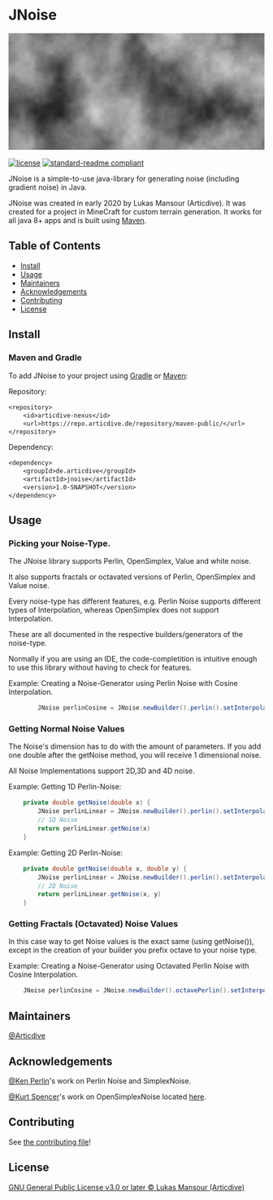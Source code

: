 # JNoise
![banner](banner.png)

[![license](https://img.shields.io/github/license/articdive/JNoise.svg)](../LICENSE)
[![standard-readme compliant](https://img.shields.io/badge/readme%20style-standard-brightgreen.svg?style=flat-square)](https://github.com/RichardLitt/standard-readme)

JNoise is a simple-to-use java-library for generating noise (including gradient noise) in Java.

JNoise was created in early 2020 by Lukas Mansour (Articdive). It was created for a project in MineCraft for custom terrain generation. It works for all java 8+ apps and is built using [Maven](http://maven.apache.org/).

## Table of Contents
- [Install](#install)
- [Usage](#usage)
- [Maintainers](#maintainers)
- [Acknowledgements](#acknowledgements)
- [Contributing](#contributing)
- [License](#license)

## Install
### Maven and Gradle
To add JNoise to your project using [Gradle](https://gradle.org/) or [Maven](http://maven.apache.org/):

Repository:
```
<repository>
    <id>articdive-nexus</id>
    <url>https://repo.articdive.de/repository/maven-public/</url>
</repository>
```
Dependency:
```
<dependency>
    <groupId>de.articdive</groupId>
    <artifactId>jnoise</artifactId>
    <version>1.0-SNAPSHOT</version>
</dependency>
```
## Usage

### Picking your Noise-Type.
The JNoise library supports Perlin, OpenSimplex, Value and white noise.

It also supports fractals or octavated versions of Perlin, OpenSimplex and Value noise.

Every noise-type has different features, e.g. Perlin Noise supports different types of Interpolation, whereas OpenSimplex does not support Interpolation.

These are all documented in the respective builders/generators of the noise-type.

Normally if you are using an IDE, the code-completition is intuitive enough to use this library without having to check for features.

Example: Creating a Noise-Generator using Perlin Noise with Cosine Interpolation.
```java
        JNoise perlinCosine = JNoise.newBuilder().perlin().setInterpolationType(InterpolationType.COSINE).setSeed(1729).build();
```

### Getting Normal Noise Values
The Noise's dimension has to do with the amount of parameters. If you add one double after the getNoise method, you will receive 1 dimensional noise.

All Noise Implementations support 2D,3D and 4D noise.

Example: Getting 1D Perlin-Noise:
```java
    private double getNoise(double x) {
        JNoise perlinLinear = JNoise.newBuilder().perlin().setInterpolationType(InterpolationType.LINEAR).setSeed(1629).build();
        // 1D Noise
        return perlinLinear.getNoise(x)
    }
```
Example: Getting 2D Perlin-Noise:
```java
    private double getNoise(double x, double y) {
        JNoise perlinLinear = JNoise.newBuilder().perlin().setInterpolationType(InterpolationType.LINEAR).setSeed(1629).build();
        // 2D Noise
        return perlinLinear.getNoise(x, y)
    }
```

### Getting Fractals (Octavated) Noise Values
In this case way to get Noise values is the exact same (using getNoise()), except in the creation of your builder you prefix octave to your noise type.

Example: Creating a Noise-Generator using Octavated Perlin Noise with Cosine Interpolation.
```java
    JNoise perlinCosine = JNoise.newBuilder().octavePerlin().setInterpolationType(InterpolationType.COSINE).setSeed(1629).setOctaves(4).setPersistence(0.5).setLacunarity(0.5).build();
```

## Maintainers
[@Articdive](https://www.github.com/Articdive/)

## Acknowledgements
[@Ken Perlin](https://mrl.nyu.edu/~perlin/)'s work on Perlin Noise and SimplexNoise.

[@Kurt Spencer](https://www.github.com/KDotJpg)'s work on OpenSimplexNoise located [here](https://gist.github.com/KdotJPG/b1270127455a94ac5d19).

## Contributing
See [the contributing file](CONTRIBUTING.md)!

## License
[GNU General Public License v3.0 or later © Lukas Mansour (Articdive) ](../LICENSE)
